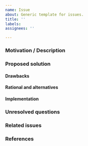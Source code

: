 ```yaml
---
name: Issue
about: Generic template for issues.
title: ''
labels: 
assignees: ''

---
```


### Motivation / Description

### Proposed solution

#### Drawbacks

#### Rational and alternatives

#### Implementation

### Unresolved questions
	
### Related issues

### References
